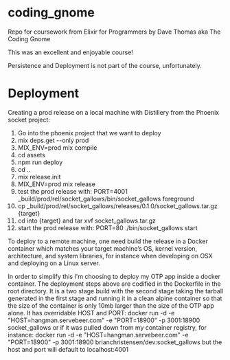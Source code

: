 # coding_gnome
Repo for coursework from Elixir for Programmers by Dave Thomas aka The Coding Gnome

This was an excellent and enjoyable course!

Persistence and Deployment is not part of the course, unfortunately.

# Deployment
Creating a prod release on a local machine with Distillery from the Phoenix socket project:
1. Go into the phoenix project that we want to deploy
2. mix deps.get --only prod
3. MIX_ENV=prod mix compile
4. cd assets
5. npm run deploy
6. cd ..
7. mix release.init
8. MIX_ENV=prod mix release
9. test the prod release with: PORT=4001 _build/prod/rel/socket_gallows/bin/socket_gallows foreground
10. cp _build/prod/rel/socket_gallows/releases/0.1.0/socket_gallows.tar.gz {target}
11. cd into {target} and tar xvf socket_gallows.tar.gz
12. start the prod release with: PORT=80 ./bin/socket_gallows start 

To deploy to a remote machine, one need build the release in a Docker container 
which matches your target machine’s OS, kernel version, architecture, and system libraries,
for instance when developing on OSX and deploying on a Linux server.

In order to simplify this I'm choosing to deploy my OTP app inside a docker container.
The deployment steps above are codified in the Dockerfile in the root directory.
It is a two stage build with the second stage taking the tarball generated in the
first stage and running it in a clean alpine container so that the size of the container
is only 10mb larger than the size of the OTP app alone.
It has overridable HOST and PORT:
docker run -d -e "HOST=hangman.servebeer.com" -e "PORT=18900" -p 3001:18900 socket_gallows
or if it was pulled down from my container registry, for instance:
docker run -d -e "HOST=hangman.servebeer.com" -e "PORT=18900" -p 3001:18900 brianchristensen/dev:socket_gallows
but the host and port will default to localhost:4001
